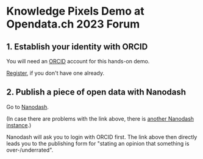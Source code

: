 # Knowledge Pixels Demo at Opendata.ch 2023 Forum

## 1. Establish your identity with ORCID

You will need an [ORCID](https://orcid.org/) account for this hands-on demo.

[Register](https://orcid.org/register), if you don't have one already.

## 2. Publish a piece of open data with Nanodash

Go to [Nanodash](https://nanodash.petapico.org/publish?template=http://purl.org/np/RA6p8TsYKPUmy6yoKuxjBKn2vRKczjIWrcS2lyyX61myE&template-version=latest).

(In case there are problems with the link above, there is [another Nanodash instance](https://nanodash.np.trustyuri.net/publish?template=http://purl.org/np/RA6p8TsYKPUmy6yoKuxjBKn2vRKczjIWrcS2lyyX61myE&template-version=latest).)

Nanodash will ask you to login with ORCID first. The link above then directly leads you to the publishing form for "stating an opinion that something is over-/underrated".
